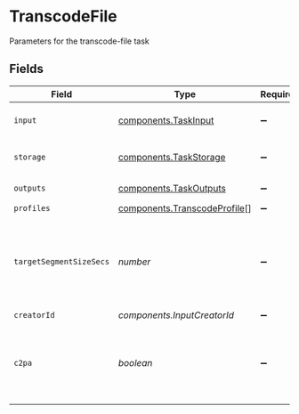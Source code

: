 # TranscodeFile

Parameters for the transcode-file task


## Fields

| Field                                                                        | Type                                                                         | Required                                                                     | Description                                                                  | Example                                                                      |
| ---------------------------------------------------------------------------- | ---------------------------------------------------------------------------- | ---------------------------------------------------------------------------- | ---------------------------------------------------------------------------- | ---------------------------------------------------------------------------- |
| `input`                                                                      | [components.TaskInput](../../models/components/taskinput.md)                 | :heavy_minus_sign:                                                           | Input video file to transcode                                                |                                                                              |
| `storage`                                                                    | [components.TaskStorage](../../models/components/taskstorage.md)             | :heavy_minus_sign:                                                           | Storage for the output files                                                 |                                                                              |
| `outputs`                                                                    | [components.TaskOutputs](../../models/components/taskoutputs.md)             | :heavy_minus_sign:                                                           | Output formats                                                               |                                                                              |
| `profiles`                                                                   | [components.TranscodeProfile](../../models/components/transcodeprofile.md)[] | :heavy_minus_sign:                                                           | N/A                                                                          |                                                                              |
| `targetSegmentSizeSecs`                                                      | *number*                                                                     | :heavy_minus_sign:                                                           | How many seconds the duration of each output segment should<br/>be<br/>      | 10                                                                           |
| `creatorId`                                                                  | *components.InputCreatorId*                                                  | :heavy_minus_sign:                                                           | N/A                                                                          |                                                                              |
| `c2pa`                                                                       | *boolean*                                                                    | :heavy_minus_sign:                                                           | Decides if the output video should include C2PA signature                    | false                                                                        |